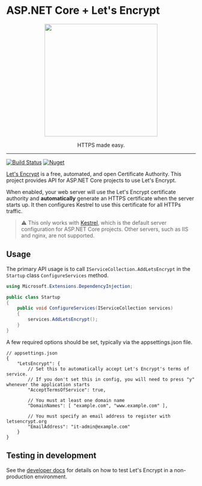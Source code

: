 ASP.NET Core + Let's Encrypt
============================

<div>
   <p align="center"><img src="https://letsencrypt.org/images/le-logo-wide.png" width="300" /></p>
   <p align="center">
HTTPS made easy.
    </p>
</div>

---------------------------

[![Build Status][azdo-badge]][azdo-url] [![Nuget][nuget-badge]][nuget-url]

[azdo-badge]: https://dev.azure.com/natemcmaster/github/_apis/build/status/LetsEncrypt?branchName=master
[azdo-url]: https://dev.azure.com/natemcmaster/github/_build/latest?definitionId=10&branchName=master
[nuget-badge]: https://img.shields.io/nuget/v/McMaster.AspNetCore.LetsEncrypt?color=blue
[nuget-url]: https://nuget.org/packages/McMaster.AspNetCore.LetsEncrypt

[Let's Encrypt](https://letsencrypt.org/) is a free, automated, and open Certificate Authority.
This project provides API for ASP.NET Core projects to use Let's Encrypt.

When enabled, your web server will use the Let's Encrypt certificate authority
and **automatically** generate an HTTPS certificate when the server starts up. It then configures Kestrel to use this certificate for all HTTPs traffic.

> :warning: This only works with [Kestrel](https://docs.microsoft.com/en-us/aspnet/core/fundamentals/servers/kestrel), which is the default server configuration for ASP.NET Core projects. Other servers, such as IIS and nginx, are not supported.

## Usage

The primary API usage is to call `IServiceCollection.AddLetsEncrypt` in the `Startup` class `ConfigureServices` method.

```csharp
using Microsoft.Extensions.DependencyInjection;

public class Startup
{
    public void ConfigureServices(IServiceCollection services)
    {
        services.AddLetsEncrypt();
    }
}
```

A few required options should be set, typically via the appsettings.json file.

```jsonc
// appsettings.json
{
    "LetsEncrypt": {
        // Set this to automatically accept Let's Encrypt's terms of service.
        // If you don't set this in config, you will need to press "y" whenever the application starts
        "AcceptTermsOfService": true,

        // You must at least one domain name
        "DomainNames": [ "example.com", "www.example.com" ],

        // You must specify an email address to register with letsencrypt.org
        "EmailAddress": "it-admin@example.com"
    }
}
```

## Testing in development

See the [developer docs](./CONTRIBUTING.md) for details on how to test Let's Encrypt in a non-production environment.
